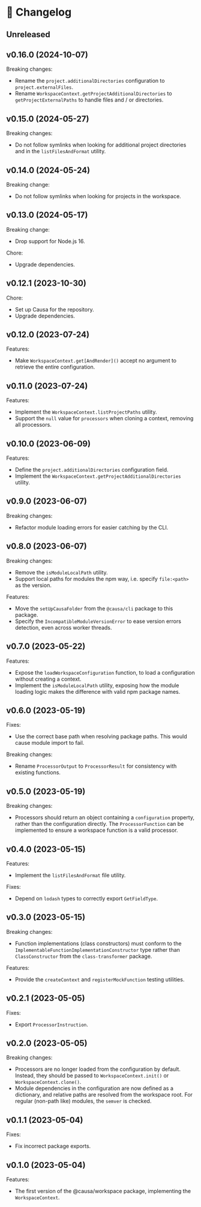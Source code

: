 # 🔖 Changelog

## Unreleased

## v0.16.0 (2024-10-07)

Breaking changes:

- Rename the `project.additionalDirectories` configuration to `project.externalFiles`.
- Rename `WorkspaceContext.getProjectAdditionalDirectories` to `getProjectExternalPaths` to handle files and / or directories.

## v0.15.0 (2024-05-27)

Breaking changes:

- Do not follow symlinks when looking for additional project directories and in the `listFilesAndFormat` utility.

## v0.14.0 (2024-05-24)

Breaking change:

- Do not follow symlinks when looking for projects in the workspace.

## v0.13.0 (2024-05-17)

Breaking change:

- Drop support for Node.js 16.

Chore:

- Upgrade dependencies.

## v0.12.1 (2023-10-30)

Chore:

- Set up Causa for the repository.
- Upgrade dependencies.

## v0.12.0 (2023-07-24)

Features:

- Make `WorkspaceContext.get[AndRender]()` accept no argument to retrieve the entire configuration.

## v0.11.0 (2023-07-24)

Features:

- Implement the `WorkspaceContext.listProjectPaths` utility.
- Support the `null` value for `processors` when cloning a context, removing all processors.

## v0.10.0 (2023-06-09)

Features:

- Define the `project.additionalDirectories` configuration field.
- Implement the `WorkspaceContext.getProjectAdditionalDirectories` utility.

## v0.9.0 (2023-06-07)

Breaking changes:

- Refactor module loading errors for easier catching by the CLI.

## v0.8.0 (2023-06-07)

Breaking changes:

- Remove the `isModuleLocalPath` utility.
- Support local paths for modules the npm way, i.e. specify `file:<path>` as the version.

Features:

- Move the `setUpCausaFolder` from the `@causa/cli` package to this package.
- Specify the `IncompatibleModuleVersionError` to ease version errors detection, even across worker threads.

## v0.7.0 (2023-05-22)

Features:

- Expose the `loadWorkspaceConfiguration` function, to load a configuration without creating a context.
- Implement the `isModuleLocalPath` utility, exposing how the module loading logic makes the difference with valid npm package names.

## v0.6.0 (2023-05-19)

Fixes:

- Use the correct base path when resolving package paths. This would cause module import to fail.

Breaking changes:

- Rename `ProcessorOutput` to `ProcessorResult` for consistency with existing functions.

## v0.5.0 (2023-05-19)

Breaking changes:

- Processors should return an object containing a `configuration` property, rather than the configuration directly. The `ProcessorFunction` can be implemented to ensure a workspace function is a valid processor.

## v0.4.0 (2023-05-15)

Features:

- Implement the `listFilesAndFormat` file utility.

Fixes:

- Depend on `lodash` types to correctly export `GetFieldType`.

## v0.3.0 (2023-05-15)

Breaking changes:

- Function implementations (class constructors) must conform to the `ImplementableFunctionImplementationConstructor` type rather than `ClassConstructor` from the `class-transformer` package.

Features:

- Provide the `createContext` and `registerMockFunction` testing utilities.

## v0.2.1 (2023-05-05)

Fixes:

- Export `ProcessorInstruction`.

## v0.2.0 (2023-05-05)

Breaking changes:

- Processors are no longer loaded from the configuration by default. Instead, they should be passed to `WorkspaceContext.init()` or `WorkspaceContext.clone()`.
- Module dependencies in the configuration are now defined as a dictionary, and relative paths are resolved from the workspace root. For regular (non-path like) modules, the `semver` is checked.

## v0.1.1 (2023-05-04)

Fixes:

- Fix incorrect package exports.

## v0.1.0 (2023-05-04)

Features:

- The first version of the @causa/workspace package, implementing the `WorkspaceContext`.
